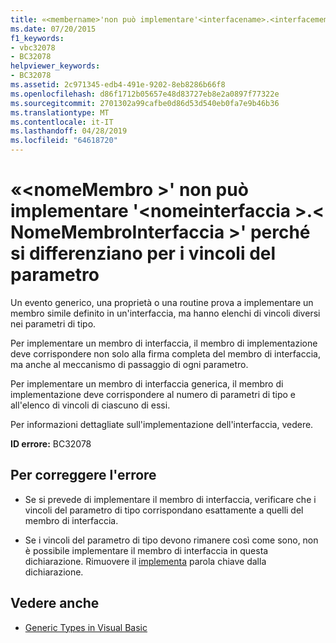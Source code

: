 ```yaml
---
title: «<membername>'non può implementare'<interfacename>.<interfacemembername>' perché si differenziano per i vincoli del parametro
ms.date: 07/20/2015
f1_keywords:
- vbc32078
- BC32078
helpviewer_keywords:
- BC32078
ms.assetid: 2c971345-edb4-491e-9202-8eb8286b66f8
ms.openlocfilehash: d86f1712b05657e48d83727eb8e2a0897f77322e
ms.sourcegitcommit: 2701302a99cafbe0d86d53d540eb0fa7e9b46b36
ms.translationtype: MT
ms.contentlocale: it-IT
ms.lasthandoff: 04/28/2019
ms.locfileid: "64618720"
---
```

# <a name="membername-cannot-implement-interfacenameinterfacemembername-because-they-differ-by-type-parameter-constraints"></a>«\<nomeMembro >' non può implementare '\<nomeinterfaccia >.\< NomeMembroInterfaccia >' perché si differenziano per i vincoli del parametro
Un evento generico, una proprietà o una routine prova a implementare un membro simile definito in un'interfaccia, ma hanno elenchi di vincoli diversi nei parametri di tipo.  
  
 Per implementare un membro di interfaccia, il membro di implementazione deve corrispondere non solo alla firma completa del membro di interfaccia, ma anche al meccanismo di passaggio di ogni parametro.  
  
 Per implementare un membro di interfaccia generica, il membro di implementazione deve corrispondere al numero di parametri di tipo e all'elenco di vincoli di ciascuno di essi.  
  
 Per informazioni dettagliate sull'implementazione dell'interfaccia, vedere.  
  
 **ID errore:** BC32078  
  
## <a name="to-correct-this-error"></a>Per correggere l'errore  
  
- Se si prevede di implementare il membro di interfaccia, verificare che i vincoli del parametro di tipo corrispondano esattamente a quelli del membro di interfaccia.  
  
- Se i vincoli del parametro di tipo devono rimanere così come sono, non è possibile implementare il membro di interfaccia in questa dichiarazione. Rimuovere il [implementa](../../visual-basic/language-reference/statements/implements-clause.md) parola chiave dalla dichiarazione.  
  
## <a name="see-also"></a>Vedere anche

- [Generic Types in Visual Basic](../../visual-basic/programming-guide/language-features/data-types/generic-types.md)
